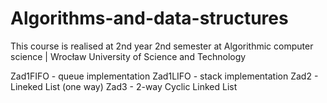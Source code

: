 # Algorithms-and-data-structures
This course is realised at 2nd year 2nd semester at Algorithmic computer science | Wrocław University of Science and Technology

Zad1FIFO - queue implementation
Zad1LIFO - stack implementation
Zad2 - Lineked List (one way)
Zad3 - 2-way Cyclic Linked List

